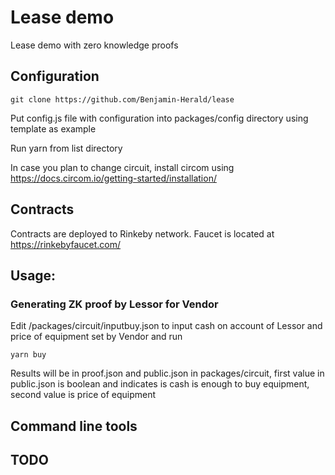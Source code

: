 # Lease demo
Lease demo with zero knowledge proofs

## Configuration

	git clone https://github.com/Benjamin-Herald/lease

Put config.js file with configuration into packages/config directory using template as example


Run yarn from list directory

In case you plan to change circuit, install circom using 
https://docs.circom.io/getting-started/installation/

## Contracts
Contracts are deployed to Rinkeby network. Faucet is located at https://rinkebyfaucet.com/



## Usage:


### Generating ZK proof by Lessor for Vendor
Edit /packages/circuit/inputbuy.json to input cash on account of Lessor and 
price of equipment set by Vendor and run

	yarn buy

Results will be in proof.json and public.json in packages/circuit, first value in public.json 
is boolean and indicates is cash is enough to buy equipment, second value is price of equipment

## Command line tools



## TODO
